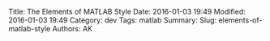 Title: The Elements of MATLAB Style 
Date: 2016-01-03 19:49
Modified: 2016-01-03 19:49
Category: dev
Tags: matlab
Summary:
Slug: elements-of-matlab-style
Authors: AK


